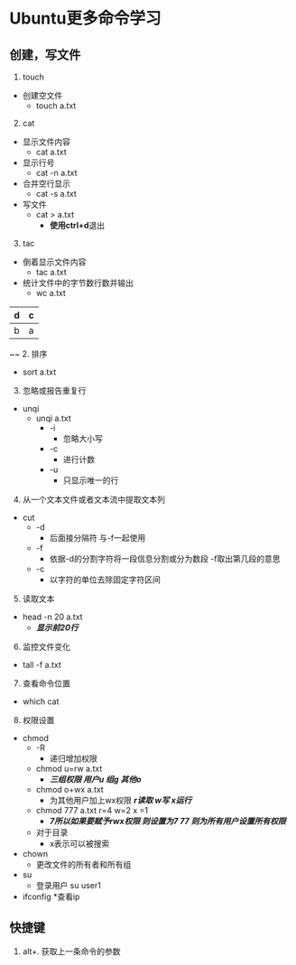# Ubuntu更多命令学习
## 创建，写文件
1. touch
* 创建空文件 
  * touch a.txt 
2. cat
* 显示文件内容
  * cat a.txt
* 显示行号
  * cat -n a.txt
* 合并空行显示
  * cat -s a.txt
* 写文件
  * cat > a.txt  
    * **使用ctrl+d**退出
3. tac
* 倒着显示文件内容
  * tac a.txt
* 统计文件中的字节数行数并输出
  * wc a.txt

| d | c |
|---|---|
| b | a |~~
~~
2. 排序
* sort a.txt
3. 忽略或报告重复行
* unqi
  * unqi a.txt
    * -i 
      * 忽略大小写
    * -c 
      * 进行计数
    * -u 
      * 只显示唯一的行
4. 从一个文本文件或者文本流中提取文本列
* cut
  * -d 
    * 后面接分隔符 与-f一起使用
  * -f 
    * 依据-d的分割字符将一段信息分割或分为数段 -f取出第几段的意思
  * -c 
    * 以字符的单位去除固定字符区间
5. 读取文本
* head -n 20 a.txt 
  * ***显示前20行***
6. 监控文件变化
* tall -f a.txt
7. 查看命令位置
* which cat
8. 权限设置
* chmod
    * -R 
      * 递归增加权限
    * chmod u=rw a.txt 
      * ***三组权限  用户u 组g 其他o***
    * chmod o+wx a.txt 
      * 为其他用户加上wx权限 ***r读取 w写 x运行***
    * chmod 777 a.txt r=4 w=2 x =1  
      * ***7所以如果要赋予rwx权限 则设置为7 77 则为所有用户设置所有权限***
    * 对于目录
      * x表示可以被搜索 
* chown
  * 更改文件的所有者和所有组
* su
  * 登录用户 su user1
* ifconfig
  *查看ip 
## 快捷键
1. alt+. 获取上一条命令的参数

